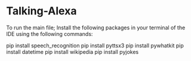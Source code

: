 # Talking-Alexa

To run the main file;
Install the following packages in your terminal of the IDE using the following commands:

pip install speech_recognition 
pip install pyttsx3
pip install pywhatkit
pip install datetime
pip install wikipedia
pip install pyjokes
